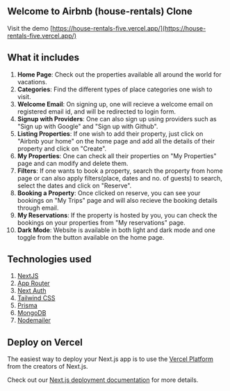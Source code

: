 ## Welcome to Airbnb (house-rentals) Clone

Visit the demo [https://house-rentals-five.vercel.app/](https://house-rentals-five.vercel.app/)

## What it includes

1. **Home Page**: Check out the properties available all around the world for vacations.
2. **Categories**: Find the different types of place categories one wish to visit.
3. **Welcome Email**: On signing up, one will recieve a welcome email on registered email id, and will be redirected to login form.
4. **Signup with Providers**: One can also sign up using providers such as "Sign up with Google" and "Sign up with Github".
5. **Listing Properties**: If one wish to add their property, just click on "Airbnb your home" on the home page and add all the details of their property and click on "Create".
6. **My Properties**: One can check all their properties on "My Properties" page and can modify and delete them.
7. **Filters**: If one wants to book a property, search the property from home page or can also apply filters(place, dates and no. of guests) to search, select the dates and click on "Reserve".
8. **Booking a Property**: Once clicked on reserve, you can see your bookings on "My Trips" page and will also recieve the booking details through email.
9. **My Reservations**: If the property is hosted by you, you can check the bookings on your properties from "My reservations" page.
10. **Dark Mode**: Website is available in both light and dark mode and one toggle from the button available on the home page.

## Technologies used
1. [NextJS](https://nextjs.org/docs)
2. [App Router](https://nextjs.org/docs/app)
3. [Next Auth](https://next-auth.js.org/)
4. [Tailwind CSS](https://tailwindcss.com/)
5. [Prisma](https://www.prisma.io/docs)
6. [MongoDB](https://www.mongodb.com/docs/)
7. [Nodemailer](https://nodemailer.com/)

## Deploy on Vercel

The easiest way to deploy your Next.js app is to use the [Vercel Platform](https://vercel.com/new?utm_medium=default-template&filter=next.js&utm_source=create-next-app&utm_campaign=create-next-app-readme) from the creators of Next.js.

Check out our [Next.js deployment documentation](https://nextjs.org/docs/deployment) for more details.
